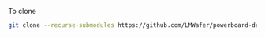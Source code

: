 To clone
```bash
git clone --recurse-submodules https://github.com/LMWafer/powerboard-driver.git
```